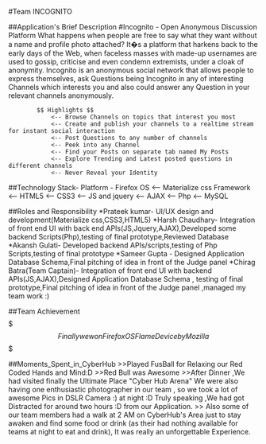 
#Team INCOGNITO

##Application's Brief Description
		#Incognito - Open Anonymous Discussion Platform
			What happens when people are free to say what they want without a name and profile photo attached?
			It�s a platform that harkens back to the early days of the Web,
			when faceless masses with made-up usernames are used to gossip, criticise and even condemn extremists, under a cloak of anonymity.
			Incognito is an anonymous social network that allows people to express themselves, ask Questions being Incognito in any of interesting Channels
			which interests you and also could answer any Question in your relevant channels anonymously.

			$$ Highlights $$
				<-- Browse Channels on topics that interest you most
				<-- Create and publish your channels to a realtime stream for instant social interaction
				<-- Post Questions to any number of channels
				<-- Peek into any Channel
				<-- Find your Posts on separate tab named My Posts
				<-- Explore Trending and Latest posted questions in different channels
				<-- Never Reveal your Identity

##Technology Stack-
	Platform - Firefox OS
	<-- Materialize css Framework
	<-- HTML5
	<-- CSS3
	<-- JS and jquery
	<-- AJAX
	<-- Php
	<-- MySQL

##Roles and Responsibility
		*Prateek kumar- UI/UX design and development(Materialize css,CSS3,HTML5)
		*Harsh Chaudhary- Integration of front end UI with back end APIs(JS,Jquery,AJAX),Developed some backend Scripts(Php),testing of final prototype,Reviewed Database
		*Akansh Gulati- Developed backend APIs/scripts,testing of Php Scripts,testing of final prototype
		*Sameer Gupta - Designed Application Database Schema,Final pitching of idea in front of the Judge panel
		*Chirag Batra(Team Captain)- Integration of front end UI with backend APIs(JS,AJAX),Designed Application Database Schema ,
										testing of final prototype,Final pitching of idea in front of the Judge panel ,managed my team work :)

##Team Achievement
			$$$$$$$$$$$ Finally we won Firefox OS Flame Device by Mozilla $$$$$$$$$$$

			
##Moments_Spent_in_CyberHub
			>>Played FusBall for Relaxing our Red Coded Hands and Mind:D
			>>Red Bull was Awesome
			>>After Dinner ,We had visited finally the Ultimate Place "Cyber Hub Arena"
				We were also having one enthusiastic photographer in our team , so we took a lot of awesome Pics in DSLR Camera :) at night :D
				Truly speaking ,We had got Distracted for around two hours :D from our Application.
			>> Also some of our team members had a walk at 2 AM on CyberHub's Area just to stay awaken and find some food or drink
			   (as their had nothing available for teams at night to eat and drink),
			   It was really an unforgettable Experience.

